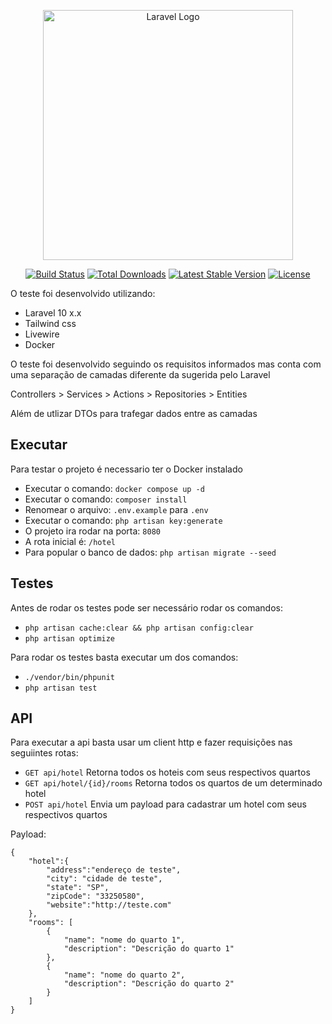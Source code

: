 <p align="center"><a href="https://laravel.com" target="_blank"><img src="https://raw.githubusercontent.com/laravel/art/master/logo-lockup/5%20SVG/2%20CMYK/1%20Full%20Color/laravel-logolockup-cmyk-red.svg" width="400" alt="Laravel Logo"></a></p>

<p align="center">
<a href="https://github.com/laravel/framework/actions"><img src="https://github.com/laravel/framework/workflows/tests/badge.svg" alt="Build Status"></a>
<a href="https://packagist.org/packages/laravel/framework"><img src="https://img.shields.io/packagist/dt/laravel/framework" alt="Total Downloads"></a>
<a href="https://packagist.org/packages/laravel/framework"><img src="https://img.shields.io/packagist/v/laravel/framework" alt="Latest Stable Version"></a>
<a href="https://packagist.org/packages/laravel/framework"><img src="https://img.shields.io/packagist/l/laravel/framework" alt="License"></a>
</p>


O teste foi desenvolvido utilizando:
- Laravel 10 x.x
- Tailwind css
- Livewire
- Docker

O teste foi desenvolvido seguindo os requisitos informados mas conta com uma separação de camadas diferente da sugerida pelo Laravel

Controllers > Services > Actions > Repositories > Entities 

Além de utlizar DTOs para trafegar dados entre as camadas

## Executar

Para testar o projeto é necessario ter o Docker instalado

- Executar o comando: `docker compose up -d`
- Executar o comando: `composer install`
- Renomear  o arquivo: `.env.example` para `.env`
- Executar o comando: `php artisan key:generate`
- O projeto ira rodar na porta: `8080`
- A rota inicial é: `/hotel`
- Para popular o banco de dados: `php artisan migrate --seed` 



## Testes

Antes de rodar os testes pode ser necessário rodar os comandos:
- `php artisan cache:clear && php artisan config:clear`
- `php artisan optimize `

Para rodar os testes basta executar um dos comandos:
- `./vendor/bin/phpunit`
- `php artisan test `

## API

Para executar a api basta usar um client http e fazer requisições nas seguiintes rotas:

- `GET api/hotel` Retorna todos os hoteis com seus respectivos quartos
- `GET api/hotel/{id}/rooms` Retorna todos os quartos de um determinado hotel
- `POST api/hotel` Envia um payload para cadastrar um hotel com seus respectivos quartos

Payload:
```
{
    "hotel":{
        "address":"endereço de teste",
        "city": "cidade de teste",
        "state": "SP",
        "zipCode": "33250580",
        "website":"http://teste.com"
    },
    "rooms": [
        {
            "name": "nome do quarto 1",
            "description": "Descrição do quarto 1"
        },
        {
            "name": "nome do quarto 2",
            "description": "Descrição do quarto 2"
        }
    ]
}
```

